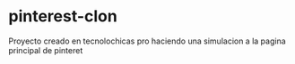 # pinterest-clon
Proyecto creado en tecnolochicas pro haciendo una simulacion a la pagina principal de pinteret
